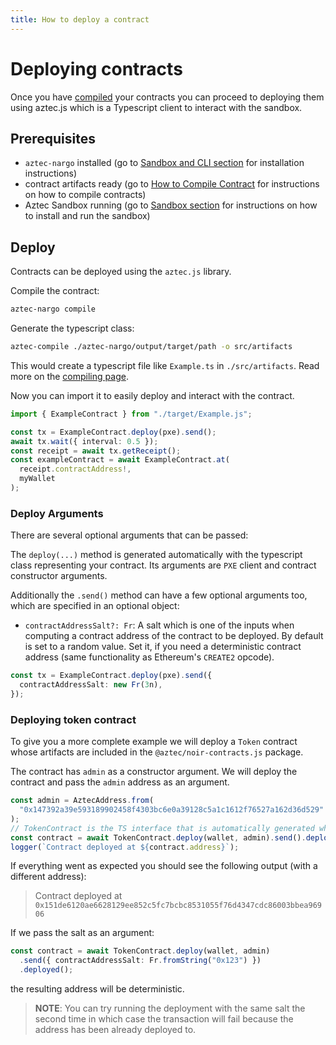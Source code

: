 ```yaml
---
title: How to deploy a contract
---
```


# Deploying contracts

Once you have [compiled](../compiling_contracts/how_to_compile_contract.md) your contracts you can proceed to deploying them using aztec.js which is a Typescript client to interact with the sandbox.

## Prerequisites

- `aztec-nargo` installed (go to [Sandbox and CLI section](../../sandbox/main.md) for installation instructions)
- contract artifacts ready (go to [How to Compile Contract](../compiling_contracts/how_to_compile_contract.md) for instructions on how to compile contracts)
- Aztec Sandbox running (go to [Sandbox section](../../getting_started/quickstart.md) for instructions on how to install and run the sandbox)

## Deploy

Contracts can be deployed using the `aztec.js` library.

Compile the contract:

```bash
aztec-nargo compile
```

Generate the typescript class:

```bash
aztec-compile ./aztec-nargo/output/target/path -o src/artifacts
```

This would create a typescript file like `Example.ts` in `./src/artifacts`. Read more on the [compiling page](../compiling_contracts/how_to_compile_contract.md).

Now you can import it to easily deploy and interact with the contract.

```ts
import { ExampleContract } from "./target/Example.js";

const tx = ExampleContract.deploy(pxe).send();
await tx.wait({ interval: 0.5 });
const receipt = await tx.getReceipt();
const exampleContract = await ExampleContract.at(
  receipt.contractAddress!,
  myWallet
);
```
### Deploy Arguments

There are several optional arguments that can be passed:

The `deploy(...)` method is generated automatically with the typescript class representing your contract.
Its arguments are `PXE` client and contract constructor arguments.

Additionally the `.send()` method can have a few optional arguments too, which are specified in an optional object:

- `contractAddressSalt?: Fr`: A salt which is one of the inputs when computing a contract address of the contract to be deployed.
  By default is set to a random value.
  Set it, if you need a deterministic contract address (same functionality as Ethereum's `CREATE2` opcode).

```ts
const tx = ExampleContract.deploy(pxe).send({
  contractAddressSalt: new Fr(3n),
});
```

### Deploying token contract

To give you a more complete example we will deploy a `Token` contract whose artifacts are included in the `@aztec/noir-contracts.js` package.

The contract has `admin` as a constructor argument.
We will deploy the contract and pass the `admin` address as an argument.

```ts
const admin = AztecAddress.from(
  "0x147392a39e593189902458f4303bc6e0a39128c5a1c1612f76527a162d36d529"
);
// TokenContract is the TS interface that is automatically generated when compiling the contract with the `-ts` flag.
const contract = await TokenContract.deploy(wallet, admin).send().deployed();
logger(`Contract deployed at ${contract.address}`);
```

If everything went as expected you should see the following output (with a different address):

> Contract deployed at `0x151de6120ae6628129ee852c5fc7bcbc8531055f76d4347cdc86003bbea96906`

If we pass the salt as an argument:

```ts
const contract = await TokenContract.deploy(wallet, admin)
  .send({ contractAddressSalt: Fr.fromString("0x123") })
  .deployed();
```

the resulting address will be deterministic.

> **NOTE**: You can try running the deployment with the same salt the second time in which case the transaction will fail because the address has been already deployed to.
